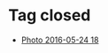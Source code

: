 <!--
title: Tag closed
date: 2020-06-28T14:55:35.296Z
tags:
-->
# Tag closed

 * [Photo 2016-05-24 18](144866489077.md)